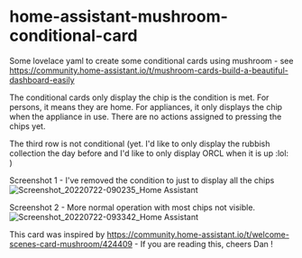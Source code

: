 # home-assistant-mushroom-conditional-card
Some lovelace yaml to create some conditional cards using mushroom - see https://community.home-assistant.io/t/mushroom-cards-build-a-beautiful-dashboard-easily

The conditional cards only display the chip is the condition is met. For persons, it means they are home. For appliances, it only displays the chip when 
the appliance in use. There are no actions assigned to pressing the chips yet.

The third row is not conditional (yet. I'd like to only display the rubbish collection the day before and I'd like to only display ORCL when it is up :lol: )

Screenshot 1 - I've removed the condition to just to display all the chips
![Screenshot_20220722-090235_Home Assistant](https://user-images.githubusercontent.com/6506987/180400264-bf151eb1-aa66-47a6-ba4b-de65b56be7e4.jpg)

Screenshot 2 - More normal operation with most chips not visible.
![Screenshot_20220722-093342_Home Assistant](https://user-images.githubusercontent.com/6506987/180400283-da721309-d4c4-4986-8fde-0904788a30eb.jpg)

This card was inspired by https://community.home-assistant.io/t/welcome-scenes-card-mushroom/424409  - If you are reading this, cheers Dan !
